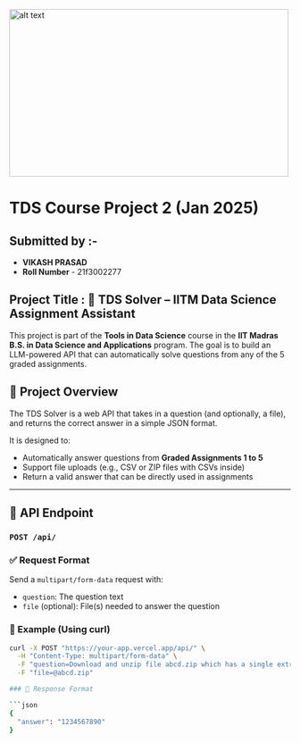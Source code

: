 <img src="https://github.com/user-attachments/assets/a9f996f7-6cbb-468d-8796-409aff63a82e" alt="alt text" width="500" height="300">



# TDS Course Project 2 (Jan 2025)  

## Submitted by :-

- **VIKASH PRASAD**  
- **Roll Number** - 21f3002277

## Project Title : 📘 TDS Solver – IITM Data Science Assignment Assistant
This project is part of the **Tools in Data Science** course in the **IIT Madras B.S. in Data Science and Applications** program. The goal is to build an LLM-powered API that can automatically solve questions from any of the 5 graded assignments.

## 🚀 Project Overview

The TDS Solver is a web API that takes in a question (and optionally, a file), and returns the correct answer in a simple JSON format.

It is designed to:
- Automatically answer questions from **Graded Assignments 1 to 5**
- Support file uploads (e.g., CSV or ZIP files with CSVs inside)
- Return a valid answer that can be directly used in assignments

---

## 📌 API Endpoint

### `POST /api/`

### ✅ Request Format

Send a `multipart/form-data` request with:
- `question`: The question text
- `file` (optional): File(s) needed to answer the question

### 🧪 Example (Using curl)

```bash
curl -X POST "https://your-app.vercel.app/api/" \
  -H "Content-Type: multipart/form-data" \
  -F "question=Download and unzip file abcd.zip which has a single extract.csv file inside. What is the value in the \"answer\" column of the CSV file?" \
  -F "file=@abcd.zip"

### 🔁 Response Format

```json
{
  "answer": "1234567890"
}
```
